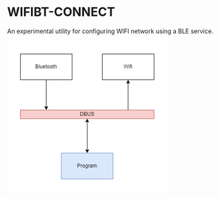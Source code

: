 # WIFIBT-CONNECT

An experimental utility for configuring WIFI network using a BLE service.

![High level overview](.docs/high-level-overview.png)
